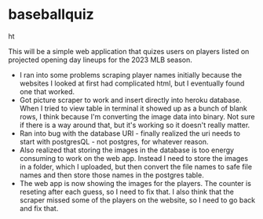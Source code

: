 <h1> baseballquiz </h1>ht

This will be a simple web application that quizes users on players listed on projected opening day lineups for the 2023 MLB season. 

- I ran into some problems scraping player names initially because the websites I looked at first had complicated html, but I eventually found one that worked.
- Got picture scraper to work and insert directly into heroku database. When I tried to view table in terminal it showed up as a bunch of blank rows, I think because I'm converting the image data into binary. Not sure if there is a way around that, but it's working so it doesn't really matter.
- Ran into bug with the database URI - finally realized the uri needs to start with postgresQL - not postgres, for whatever reason.
- Also realized that storing the images in the database is too energy consuming to work on the web app. Instead I need to store the images in a folder, which I uploaded, but then convert the file names to safe file names and then store those names in the postgres table.
- The web app is now showing the images for the players. The counter is reseting after each guess, so I need to fix that. I also think that the scraper missed some of the players on the website, so I need to go back and fix that. 